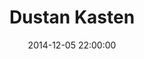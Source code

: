 ---
layout: speaker
category: speaker
date: 2014-12-05 22:00:00
title: Dustan Kasten
name: Dustan Kasten
role: Developer Advocate
company: Skookum Digital Works
company-url: www.skookum.com
biography: "Dustan Kasten is the developer advocate at Skookum Digital Works in Charlotte, NC. After operating as the front end lead of many projects on a wide array of technologies, he left a production role behind to dedicate his time to improving software through educating and mentoring his team and community. Dustan is active in the Charlotte development community through co-organizing both CharlotteJS and the Charlotte Functional Meetup Group."
bio-photo: dustan-kasten.jpg
facebook-profile: ~
twitter-handle: iamdustan
website-url: ~
talk-start-time: 1:00pm
talk-title: "Building a Software Development Culture"
talk-description: ~
---